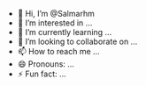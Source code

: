 - 👋 Hi, I’m @Salmarhm
- 👀 I’m interested in ...
- 🌱 I’m currently learning ...
- 💞️ I’m looking to collaborate on ...
- 📫 How to reach me ...
- 😄 Pronouns: ...
- ⚡ Fun fact: ...

<!---
Salmarhm/Salmarhm is a ✨ special ✨ repository because its `README.md` (this file) appears on your GitHub profile.
You can click the Preview link to take a look at your changes.
--->
